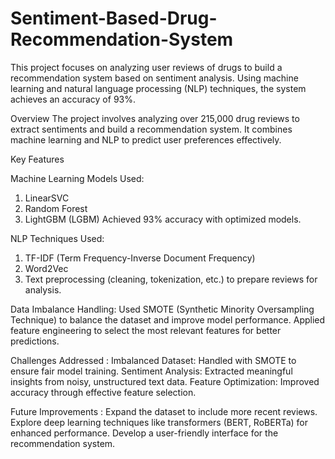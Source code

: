 # Sentiment-Based-Drug-Recommendation-System
This project focuses on analyzing user reviews of drugs to build a recommendation system based on sentiment analysis. Using machine learning and natural language processing (NLP) techniques, the system achieves an accuracy of 93%.

Overview
The project involves analyzing over 215,000 drug reviews to extract sentiments and build a recommendation system. It combines machine learning and NLP to predict user preferences effectively.

Key Features

Machine Learning Models Used:
1. LinearSVC
2. Random Forest
3. LightGBM (LGBM)
Achieved 93% accuracy with optimized models.

NLP Techniques Used:
1. TF-IDF (Term Frequency-Inverse Document Frequency)
2. Word2Vec
3. Text preprocessing (cleaning, tokenization, etc.) to prepare reviews for analysis.
   
Data Imbalance Handling:
Used SMOTE (Synthetic Minority Oversampling Technique) to balance the dataset and improve model performance.
Applied feature engineering to select the most relevant features for better predictions.

Challenges Addressed : 
Imbalanced Dataset: Handled with SMOTE to ensure fair model training.
Sentiment Analysis: Extracted meaningful insights from noisy, unstructured text data.
Feature Optimization: Improved accuracy through effective feature selection.

Future Improvements :
Expand the dataset to include more recent reviews.
Explore deep learning techniques like transformers (BERT, RoBERTa) for enhanced performance.
Develop a user-friendly interface for the recommendation system.
